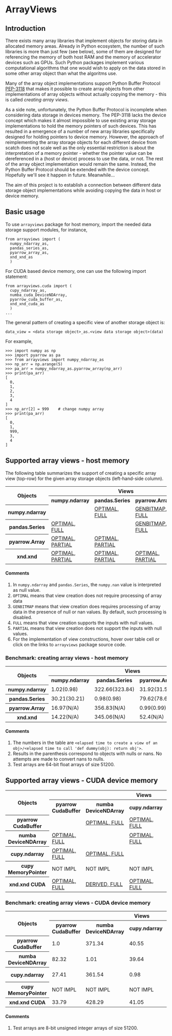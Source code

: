 # ArrayViews

## Introduction

There exists many array libraries that implement objects for storing
data in allocated memory areas. Already in Python ecosystem, the
number of such libraries is more than just few (see below), some of
them are designed for referencing the memory of both host RAM and the
memory of accelerator devices such as GPUs. Such Python packages
implement various computational algorithms that one would wish to
apply on the data stored in some other array object than what the
algoritms use. 

Many of the array object implementations support Python Buffer
Protocol [PEP-3118](https://www.python.org/dev/peps/pep-3118/) that
makes it possible to create array objects from other implementations
of array objects without actually copying the memory - this is called
*creating array views*.

As a side note, unfortunately, the Python Buffer Protocol is
incomplete when considering data storage in devices memory. The
PEP-3118 lacks the device concept which makes it almost impossible to
use existing array storage implementations to hold the memory pointers
of such devices.  This has resulted in a emergence of a number of new
array libraries specifically designed for holding pointers to device
memory. However, the approach of reimplementing the array storage
objects for each different device from scatch does not scale well as
the only essential restriction is about the interpretation of a memory
pointer - whether the pointer value can be dereferenced in a (host or
device) process to use the data, or not. The rest of the array object
implementation would remain the same.  Instead, the Python Buffer
Protocol should be extended with the device concept. Hopefully we'll
see it happen in future. Meanwhile...

The aim of this project is to establish a connection between different
data storage object implementations while avoiding copying the data in
host or device memory.

## Basic usage

To use ``arrayviews`` package for host memory, import the needed data
storage support modules, for instance,
```
from arrayviews import (
  numpy_ndarray_as,
  pandas_series_as,
  pyarrow_array_as,
  xnd_xnd_as
  )
```
For CUDA based device memory, one can use the following import statement:
```
from arrayviews.cuda import (
  cupy_ndarray_as,
  numba_cuda_DeviceNDArray,
  pyarrow_cuda_buffer_as,
  xnd_xnd_cuda_as
  )
...
```
The general pattern of creating a specific view of another storage object is:
```
data_view = <data storage object>_as.<view data storage object>(data)
```
For example,
```
>>> import numpy as np
>>> import pyarrow as pa
>>> from arrayviews import numpy_ndarray_as
>>> np_arr = np.arange(5)
>>> pa_arr = numpy_ndarray_as.pyarrow_array(np_arr)
>>> print(pa_arr)
[
  0,
  1,
  2,
  3,
  4
]
>>> np_arr[2] = 999    # change numpy array
>>> print(pa_arr)
[
  0,
  1,
  999,
  3,
  4
]
```

## Supported array views - host memory

The following table summarizes the support of creating a specific
array view (top-row) for the given array storage objects
(left-hand-side column).

<!--START arrayviews-support_kernel TABLE-->
<table style="width:100%">
<tr><th rowspan=2>Objects</th><th colspan="4">Views</th></tr>
<tr><th>numpy.ndarray</th><th>pandas.Series</th><th>pyarrow.Array</th><th>xnd.xnd</th></tr>
<tr><th>numpy.ndarray</th><td></td><td><a href=https://github.com/plures/arrayviews/blob/master/arrayviews/numpy_ndarray_as.py#L40 title="def pandas_series(arr, nan_to_null=False):
    import pandas as pd
    return pd.Series(arr, copy=False)
">OPTIMAL, FULL</a></td><td><a href=https://github.com/plures/arrayviews/blob/master/arrayviews/numpy_ndarray_as.py#L17 title="def pyarrow_array(arr, nan_to_null=False):
    import numpy as np
    import pyarrow as pa
    if nan_to_null and issubclass(arr.dtype.type,
                                  (np.floating, np.complexfloating)):
        isnan = np.isnan(arr)
        if isnan.any():
            pa_nul = pa.py_buffer(get_bitmap(isnan))
            return pa.Array.from_buffers(pa.from_numpy_dtype(arr.dtype),
                                         arr.size,
                                         [pa_nul, pa.py_buffer(arr)])
    return pa.Array.from_buffers(pa.from_numpy_dtype(arr.dtype),
                                 arr.size,
                                 [None, pa.py_buffer(arr)])
">GENBITMAP, FULL</a></td><td><a href=https://github.com/plures/arrayviews/blob/master/arrayviews/numpy_ndarray_as.py#L47 title="def xnd_xnd(arr, nan_to_null=False):
    import numpy as np
    import xnd
    xd = xnd.xnd.from_buffer(arr)
    if nan_to_null and issubclass(arr.dtype.type,
                                  (np.floating, np.complexfloating)):
        isnan = np.isnan(arr)
        if isnan.any():
            raise NotImplementedError('xnd view of numpy ndarray with nans')
    return xd
">OPTIMAL, PARTIAL</a></td></tr>
<tr><th>pandas.Series</th><td><a href=https://github.com/plures/arrayviews/blob/master/arrayviews/pandas_series_as.py#L13 title="def numpy_ndarray(pd_ser, nan_to_null=False):
    return pd_ser.to_numpy()
">OPTIMAL, FULL</a></td><td></td><td><a href=https://github.com/plures/arrayviews/blob/master/arrayviews/pandas_series_as.py#L19 title="def pyarrow_array(pd_ser, nan_to_null=False):
    import numpy as np
    import pyarrow as pa
    if nan_to_null and issubclass(pd_ser.dtype.type,
                                  (np.floating, np.complexfloating)):
        isnan = pd_ser.isna()
        if isnan.any():
            pa_nul = pa.py_buffer(get_bitmap(isnan.to_numpy()))
            return pa.Array.from_buffers(pa.from_numpy_dtype(pd_ser.dtype),
                                         pd_ser.size,
                                         [pa_nul,
                                          pa.py_buffer(pd_ser.to_numpy())])
    return pa.Array.from_buffers(pa.from_numpy_dtype(pd_ser.dtype),
                                 pd_ser.size,
                                 [None, pa.py_buffer(pd_ser.to_numpy())])
">GENBITMAP, FULL</a></td><td><a href=https://github.com/plures/arrayviews/blob/master/arrayviews/pandas_series_as.py#L38 title="def xnd_xnd(pd_ser, nan_to_null=False):
    import numpy as np
    import xnd
    if nan_to_null and issubclass(pd_ser.dtype.type,
                                  (np.floating, np.complexfloating)):
        isnan = pd_ser.isna()
        if isnan.any():
            raise NotImplementedError('xnd view of pandas.Series with nans')
    return xnd.xnd.from_buffer(pd_ser.to_numpy())
">OPTIMAL, PARTIAL</a></td></tr>
<tr><th>pyarrow.Array</th><td><a href=https://github.com/plures/arrayviews/blob/master/arrayviews/pyarrow_array_as.py#L12 title="def numpy_ndarray(pa_arr):
    if pa_arr.null_count == 0:
        # TODO: would memoryview.cast approach be more efficient? see xnd_xnd.
        return pa_arr.to_numpy()
    pa_nul, pa_buf = pa_arr.buffers()
    raise NotImplementedError('numpy.ndarray view of pyarrow.Array with nulls')
">OPTIMAL, PARTIAL</a></td><td><a href=https://github.com/plures/arrayviews/blob/master/arrayviews/pyarrow_array_as.py#L22 title="def pandas_series(pa_arr):
    import pandas as pd
    if pa_arr.null_count == 0:
        return pd.Series(numpy_ndarray(pa_arr), copy=False)
    pa_nul, pa_buf = pa_arr.buffers()
    raise NotImplementedError('pandas.Series view of pyarrow.Array with nulls')
">OPTIMAL, PARTIAL</a></td><td></td><td><a href=https://github.com/plures/arrayviews/blob/master/arrayviews/pyarrow_array_as.py#L32 title="def xnd_xnd(pa_arr):
    import xnd
    if pa_arr.null_count == 0:
        import numpy as np
        pa_nul, pa_buf = pa_arr.buffers()
        dtype = np.dtype(pa_arr.type.to_pandas_dtype())
        return xnd.xnd.from_buffer(memoryview(pa_buf).cast(dtype.char,
                                                           (len(pa_arr),)))
    pa_nul, pa_buf = pa_arr.buffers()
    raise NotImplementedError('xnd view of pyarrow.Array with nulls')
">OPTIMAL, PARTIAL</a></td></tr>
<tr><th>xnd.xnd</th><td><a href=https://github.com/plures/arrayviews/blob/master/arrayviews/xnd_xnd_as.py#L18 title="def numpy_ndarray(xd_arr):
    import numpy as np
    if not xd_arr.dtype.isoptional():
        return np.array(xd_arr, copy=False)
    raise NotImplementedError(
        'numpy.ndarray view of xnd.xnd with optional values')
">OPTIMAL, PARTIAL</a></td><td><a href=https://github.com/plures/arrayviews/blob/master/arrayviews/xnd_xnd_as.py#L28 title="def pandas_series(xd_arr):
    import numpy as np
    import pandas as pd
    if not xd_arr.dtype.isoptional():
        return pd.Series(np.array(xd_arr, copy=False), copy=False)
    raise NotImplementedError(
        'pandas.Series view of xnd.xnd with optional values')
">OPTIMAL, PARTIAL</a></td><td><a href=https://github.com/plures/arrayviews/blob/master/arrayviews/xnd_xnd_as.py#L39 title="def pyarrow_array(xd_arr):
    import pyarrow as pa
    if not xd_arr.dtype.isoptional():
        pa_buf = pa.py_buffer(memoryview(xd_arr))
        return pa.Array.from_buffers(
            pa.from_numpy_dtype(str(xd_arr.dtype)),
            xd_arr.type.datasize//xd_arr.type.itemsize,
            [None, pa_buf])
    raise NotImplementedError(
        'pyarrow.Array view of xnd.xnd with optional values')
">OPTIMAL, PARTIAL</a></td><td></td></tr>
</table>
<!--END arrayviews-support_kernel TABLE-->

#### Comments

1. In `numpy.ndarray` and `pandas.Series`, the `numpy.nan` value is interpreted as null value.
2. `OPTIMAL` means that view creation does not require processing of array data
3. `GENBITMAP` means that view creation does requires processing of array data in the presence of null or nan values. By default, such processing is disabled.
4. `FULL` means that view creation supports the inputs with null values.
5. `PARTIAL` means that view creation does not support the inputs with null values.
6. For the implementation of view constructions, hover over table cell or click on the links to `arrayviews` package source code.

### Benchmark: creating array views - host memory

<!--START arrayviews-measure_kernel TABLE-->
<table style="width:100%">
<tr><th rowspan=2>Objects</th><th colspan="4">Views</th></tr>
<tr><th>numpy.ndarray</th><th>pandas.Series</th><th>pyarrow.Array</th><th>xnd.xnd</th></tr>
<tr><th>numpy.ndarray</th><td>1.02(0.98)</td><td>322.66(323.84)</td><td>31.92(31.54)</td><td>15.6(15.4)</td></tr>
<tr><th>pandas.Series</th><td>30.21(30.21)</td><td>0.98(0.98)</td><td>79.62(78.66)</td><td>47.42(47.95)</td></tr>
<tr><th>pyarrow.Array</th><td>16.97(N/A)</td><td>356.83(N/A)</td><td>0.99(0.99)</td><td>26.26(N/A)</td></tr>
<tr><th>xnd.xnd</th><td>14.22(N/A)</td><td>345.06(N/A)</td><td>52.4(N/A)</td><td>0.96(0.95)</td></tr>
</table>
<!--END arrayviews-measure_kernel TABLE-->

#### Comments

1. The numbers in the table are `<elapsed time to create a view of an obj>/<elapsed time to call 'def dummy(obj): return obj'>`.
2. Results in the parenthesis correspond to objects with nulls or nans. No attempts are made to convert nans to nulls. 
3. Test arrays are 64-bit float arrays of size 51200.

## Supported array views - CUDA device memory

<!--START arrayviews.cuda-support_kernel TABLE-->
<table style="width:100%">
<tr><th rowspan=2>Objects</th><th colspan="5">Views</th></tr>
<tr><th>pyarrow CudaBuffer</th><th>numba DeviceNDArray</th><th>cupy.ndarray</th><th>cupy MemoryPointer</th><th>xnd.xnd CUDA</th></tr>
<tr><th>pyarrow CudaBuffer</th><td></td><td><a href=https://github.com/plures/arrayviews/blob/master/arrayviews/cuda/pyarrow_cuda_buffer_as.py#L26 title="def numba_cuda_DeviceNDArray(cbuf):
    import numpy as np
    from numba.cuda.cudadrv.devicearray import DeviceNDArray
    dtype = np.dtype('uint8')
    return DeviceNDArray((cbuf.size,), (dtype.itemsize,), dtype,
                         gpu_data=cbuf.to_numba())
">OPTIMAL, FULL</a></td><td><a href=https://github.com/plures/arrayviews/blob/master/arrayviews/cuda/pyarrow_cuda_buffer_as.py#L45 title="def cupy_ndarray(cbuf):
    import cupy
    return cupy.ndarray(cbuf.size, dtype=cupy.uint8,
                        memptr=cupy_cuda_MemoryPointer(cbuf))
">OPTIMAL, FULL</a></td><td><a href=https://github.com/plures/arrayviews/blob/master/arrayviews/cuda/pyarrow_cuda_buffer_as.py#L36 title="def cupy_cuda_MemoryPointer(cbuf):
    import cupy
    addr = cbuf.context.get_device_address(cbuf.address)
    mem = cupy.cuda.UnownedMemory(addr, cbuf.size, cbuf)
    return cupy.cuda.MemoryPointer(mem, 0)
">OPTIMAL, FULL</a></td><td><a href=https://github.com/plures/arrayviews/blob/master/arrayviews/cuda/pyarrow_cuda_buffer_as.py#L53 title="def xnd_xnd_cuda(cbuf):
    import xnd
    import pyarrow as pa
    addr = cbuf.context.get_device_address(cbuf.address)
    # device = cbuf.context.device_number
    buf = pa.foreign_buffer(addr, cbuf.size, cbuf)
    return xnd.xnd.from_buffer(buf)
">OPTIMAL, FULL</a></td></tr>
<tr><th>numba DeviceNDArray</th><td><a href=https://github.com/plures/arrayviews/blob/master/arrayviews/cuda/numba_cuda_DeviceNDArray_as.py#L18 title="def pyarrow_cuda_buffer(nb_arr):
    import pyarrow.cuda as cuda
    ctx = cuda.Context()
    return ctx.buffer_from_object(nb_arr)
">OPTIMAL, FULL</a></td><td></td><td><a href=https://github.com/plures/arrayviews/blob/master/arrayviews/cuda/numba_cuda_DeviceNDArray_as.py#L36 title="def cupy_ndarray(nb_arr):
    import cupy
    return cupy.ndarray(nb_arr.shape, dtype=cupy.uint8,
                        strides=nb_arr.strides,
                        memptr=cupy_cuda_MemoryPointer(nb_arr))
">OPTIMAL, FULL</a></td><td><a href=https://github.com/plures/arrayviews/blob/master/arrayviews/cuda/numba_cuda_DeviceNDArray_as.py#L26 title="def cupy_cuda_MemoryPointer(nb_arr):
    import cupy
    addr = nb_arr.device_ctypes_pointer.value
    size = nb_arr.alloc_size
    mem = cupy.cuda.UnownedMemory(addr, size, nb_arr)
    return cupy.cuda.MemoryPointer(mem, 0)
">OPTIMAL, FULL</a></td><td><a href=https://github.com/plures/arrayviews/blob/master/arrayviews/cuda/numba_cuda_DeviceNDArray_as.py#L45 title="def xnd_xnd_cuda(nb_arr):
    cbuf = pyarrow_cuda_buffer(nb_arr)
    # DERIVED
    return pyarrow_cuda_buffer_as.xnd_xnd_cuda(cbuf)
">DERIVED, FULL</a></td></tr>
<tr><th>cupy.ndarray</th><td><a href=https://github.com/plures/arrayviews/blob/master/arrayviews/cuda/cupy_ndarray_as.py#L22 title="def pyarrow_cuda_buffer(cp_arr):
    import pyarrow.cuda as cuda
    ctx = cuda.Context(cp_arr.data.device.id)
    return ctx.foreign_buffer(cp_arr.data.ptr, cp_arr.nbytes)
">OPTIMAL, FULL</a></td><td><a href=https://github.com/plures/arrayviews/blob/master/arrayviews/cuda/cupy_ndarray_as.py#L15 title="def numba_cuda_DeviceNDArray(cp_arr):
    import numba.cuda as nb_cuda
    return nb_cuda.as_cuda_array(cp_arr)
">OPTIMAL, FULL</a></td><td></td><td><a href=https://github.com/plures/arrayviews/blob/master/arrayviews/cuda/cupy_ndarray_as.py#L30 title="def cupy_cuda_MemoryPointer(cp_arr):
    return cp_arr.data
">OPTIMAL, FULL</a></td><td>NOT IMPL</td></tr>
<tr><th>cupy MemoryPointer</th><td>NOT IMPL</td><td>NOT IMPL</td><td>NOT IMPL</td><td></td><td>NOT IMPL</td></tr>
<tr><th>xnd.xnd CUDA</th><td><a href=https://github.com/plures/arrayviews/blob/master/arrayviews/cuda/xnd_xnd_cuda_as.py#L18 title="def pyarrow_cuda_buffer(xd_arr):
    import pyarrow as pa
    import pyarrow.cuda as cuda
    buf = pa.py_buffer(memoryview(xd_arr))
    ctx = cuda.Context()
    return ctx.foreign_buffer(buf.address, buf.size)
">OPTIMAL, FULL</a></td><td><a href=https://github.com/plures/arrayviews/blob/master/arrayviews/cuda/xnd_xnd_cuda_as.py#L46 title="def numba_cuda_DeviceNDArray(xd_arr):
    cbuf = pyarrow_cuda_buffer(xd_arr)
    # DERIVED
    return pyarrow_cuda_buffer_as.numba_cuda_DeviceNDArray(cbuf)
">DERIVED, FULL</a></td><td><a href=https://github.com/plures/arrayviews/blob/master/arrayviews/cuda/xnd_xnd_cuda_as.py#L38 title="def cupy_ndarray(xd_arr):
    import cupy
    return cupy.ndarray(xd_arr.type.datasize, dtype=cupy.uint8,
                        memptr=cupy_cuda_MemoryPointer(xd_arr))
">OPTIMAL, FULL</a></td><td><a href=https://github.com/plures/arrayviews/blob/master/arrayviews/cuda/xnd_xnd_cuda_as.py#L28 title="def cupy_cuda_MemoryPointer(xd_arr):
    import cupy
    import pyarrow as pa
    buf = pa.py_buffer(memoryview(xd_arr))
    mem = cupy.cuda.UnownedMemory(buf.address, buf.size, xd_arr)
    return cupy.cuda.MemoryPointer(mem, 0)
">OPTIMAL, FULL</a></td><td></td></tr>
</table>
<!--END arrayviews.cuda-support_kernel TABLE-->

### Benchmark: creating array views - CUDA device memory

<!--START arrayviews.cuda-measure_kernel TABLE-->
<table style="width:100%">
<tr><th rowspan=2>Objects</th><th colspan="5">Views</th></tr>
<tr><th>pyarrow CudaBuffer</th><th>numba DeviceNDArray</th><th>cupy.ndarray</th><th>cupy MemoryPointer</th><th>xnd.xnd CUDA</th></tr>
<tr><th>pyarrow CudaBuffer</th><td>1.0</td><td>371.34</td><td>40.55</td><td>27.76</td><td>32.52</td></tr>
<tr><th>numba DeviceNDArray</th><td>82.32</td><td>1.01</td><td>39.64</td><td>23.62</td><td>128.18</td></tr>
<tr><th>cupy.ndarray</th><td>27.41</td><td>361.54</td><td>0.98</td><td>1.16</td><td>NOT IMPL</td></tr>
<tr><th>cupy MemoryPointer</th><td>NOT IMPL</td><td>NOT IMPL</td><td>NOT IMPL</td><td>0.98</td><td>NOT IMPL</td></tr>
<tr><th>xnd.xnd CUDA</th><td>33.79</td><td>428.29</td><td>41.05</td><td>26.1</td><td>1.01</td></tr>
</table>
<!--END arrayviews.cuda-measure_kernel TABLE-->

#### Comments

1. Test arrays are 8-bit unsigned integer arrays of size 51200.
